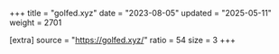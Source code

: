 +++
title = "golfed.xyz"
date = "2023-08-05"
updated = "2025-05-11"
weight = 2701

[extra]
source = "https://golfed.xyz/"
ratio = 54
size = 3
+++
